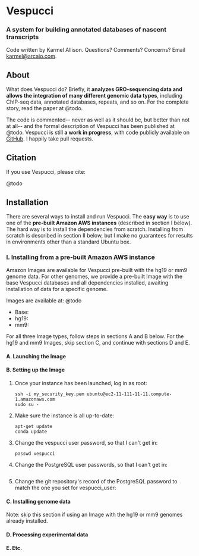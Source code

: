 # Vespucci

### A system for building annotated databases of nascent transcripts

Code written by Karmel Allison. Questions? Comments? Concerns? Email karmel@arcaio.com.

## About

What does Vespucci do? Briefly, it **analyzes GRO-sequencing data and allows the integration of many different genomic data types**, including ChIP-seq data, annotated databases, repeats, and so on. For the complete story, read the paper at @todo.

The code is commented-- never as well as it should be, but better than not at all-- and the formal description of Vespucci has been published at @todo. Vespucci is still **a work in progress**, with code publicly available on [GitHub](https://github.com/karmel/vespucci/). I happily take pull requests.

## Citation

If you use Vespucci, please cite:

@todo

## Installation

There are several ways to install and run Vespucci. The **easy way** is to use one of the **pre-built Amazon AWS instances** (described in section I below). The hard way is to install the dependencies from scratch. Installing from scratch is described in section II below, but I make no guarantees for results in environments other than a standard Ubuntu box.

### I. Installing from a pre-built Amazon AWS instance

Amazon Images are available for Vespucci pre-built with the hg19 or mm9 genome data. For other genomes, we provide a pre-built Image with the base Vespucci databases and all dependencies installed, awaiting installation of data for a specific genome. 

Images are available at: @todo

* Base: 
* hg19: 
* mm9: 

For all three Image types, follow steps in sections A and B below. For the hg19 and mm9 Images, skip section C, and continue with sections D and E.

#### A. Launching the Image 



#### B. Setting up the Image

1. Once your instance has been launched, log in as root:

	```
	ssh -i my_security_key.pem ubuntu@ec2-11-111-11-11.compute-1.amazonaws.com
	sudo su -
	```

2. Make sure the instance is all up-to-date:

	```
	apt-get update
	conda update
	```

3. Change the vespucci user password, so that I can't get in:

	```
	passwd vespucci
	```

4. Change the PostgreSQL user passwords, so that I can't get in:

	```
	
	```

5. Change the git repository's record of the PostgreSQL password to match the one you set for vespucci_user:




#### C. Installing genome data

Note: skip this section if using an Image with the hg19 or mm9 genomes already installed.

#### D. Processing experimental data

#### E. Etc.

